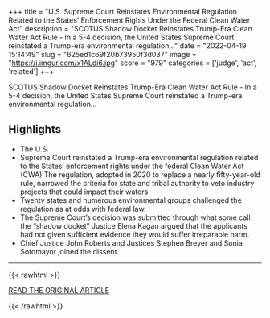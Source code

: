 +++
title = "U.S. Supreme Court Reinstates Environmental Regulation Related to the States’ Enforcement Rights Under the Federal Clean Water Act"
description = "SCOTUS Shadow Docket Reinstates Trump-Era Clean Water Act Rule -               In a 5-4 decision, the United States Supreme Court reinstated a Trump-era environmental regulation..."
date = "2022-04-19 15:14:49"
slug = "625ed1c69f20b73950f3d037"
image = "https://i.imgur.com/x1ALdi6.jpg"
score = "979"
categories = ['judge', 'act', 'related']
+++

SCOTUS Shadow Docket Reinstates Trump-Era Clean Water Act Rule -               In a 5-4 decision, the United States Supreme Court reinstated a Trump-era environmental regulation...

## Highlights

- The U.S.
- Supreme Court reinstated a Trump-era environmental regulation related to the States’ enforcement rights under the federal Clean Water Act (CWA) The regulation, adopted in 2020 to replace a nearly fifty-year-old rule, narrowed the criteria for state and tribal authority to veto industry projects that could impact their waters.
- Twenty states and numerous environmental groups challenged the regulation as at odds with federal law.
- The Supreme Court’s decision was submitted through what some call the “shadow docket” Justice Elena Kagan argued that the applicants had not given sufficient evidence they would suffer irreparable harm.
- Chief Justice John Roberts and Justices Stephen Breyer and Sonia Sotomayor joined the dissent.

---

{{< rawhtml >}}
  <p class="article-category">
    <a target="_blank" href="https://www.jdsupra.com/legalnews/u-s-supreme-court-reinstates-5848628/">READ THE ORIGINAL ARTICLE</a>
  </p>
{{< /rawhtml >}}
